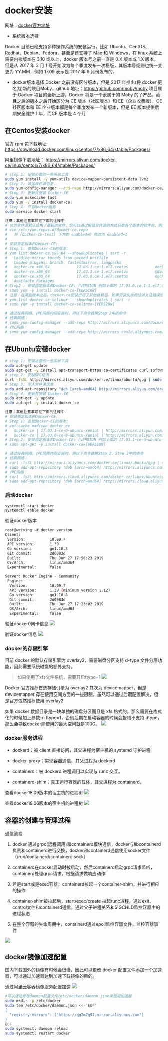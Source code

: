 # docker安装
网址：[docker官方地址](https://www.docker.com/ "docker官方地址")

- 系统版本选择

Docker 目前已经支持多种操作系统的安装运行，比如 Ubuntu、CentOS、Redhat、Debian、Fedora，甚至是还支持了 Mac 和 Windows，在 linux 系统上需要内核版本在 3.10 或以上，docker 版本号之前一直是 0.X 版本或 1.X 版本，但是从 2017 年 3 月 1 号开始改为每个季度发布一次稳版，其版本号规则也统一变更为 YY.MM，例如 17.09 表示是 2017 年 9 月份发布的。

- docker版本选择
 Docker 之前没有区分版本，但是 2017 年推出(将 docker 更名为)新的项目Moby，github 地址：https://github.com/moby/moby 项目属于 Docker 项目的全新上游，Docker 将是一个隶属于的 Moby 的子产品，而且之后的版本之后开始区分为 CE 版本（社区版本）和 EE（企业收费版），CE 社区版本和 EE 企业版本都是每个季度发布一个新版本，但是 EE 版本提供后期安全维护 1 年，而CE 版本是 4 个月

## 在Centos安装docker
官方 rpm 包下载地址:
https://download.docker.com/linux/centos/7/x86_64/stable/Packages/

阿里镜像下载地址：
https://mirrors.aliyun.com/docker-ce/linux/centos/7/x86_64/stable/Packages/

```bash
# step 1: 安装必要的一些系统工具
sudo yum install -y yum-utils device-mapper-persistent-data lvm2
# Step 2: 添加软件源信息
sudo yum-config-manager --add-repo http://mirrors.aliyun.com/docker-ce/linux/centos/docker-ce.repo
# Step 3: 更新并安装 Docker-CE
sudo yum makecache fast
sudo yum -y install docker-ce
# Step 4: 开启Docker服务
sudo service docker start

注意：其他注意事项在下面的注释中
# 官方软件源默认启用了最新的软件，您可以通过编辑软件源的方式获取各个版本的软件包。例如官方并没有将测试版本的软件源置为可用，你可以通过以下方式开启。同理可以开启各种测试版本等。
# vim /etc/yum.repos.d/docker-ce.repo
#   将 [docker-ce-test] 下方的 enabled=0 修改为 enabled=1
#
# 安装指定版本的Docker-CE:
# Step 1: 查找Docker-CE的版本:
# yum list docker-ce.x86_64 --showduplicates | sort -r
#   Loading mirror speeds from cached hostfile
#   Loaded plugins: branch, fastestmirror, langpacks
#   docker-ce.x86_64            17.03.1.ce-1.el7.centos            docker-ce-stable
#   docker-ce.x86_64            17.03.1.ce-1.el7.centos            @docker-ce-stable
#   docker-ce.x86_64            17.03.0.ce-1.el7.centos            docker-ce-stable
#   Available Packages
# Step2 : 安装指定版本的Docker-CE: (VERSION 例如上面的 17.03.0.ce.1-1.el7.centos)
# sudo yum -y install docker-ce-[VERSION]
# 注意：在某些版本之后，docker-ce安装出现了其他依赖包，如果安装失败的话请关注错误信息。例如 docker-ce 17.03 之后，需要先安装 docker-ce-selinux。
# yum list docker-ce-selinux- --showduplicates | sort -r
# sudo yum -y install docker-ce-selinux-[VERSION]

# 通过经典网络、VPC网络内网安装时，用以下命令替换Step 2中的命令
# 经典网络：
# sudo yum-config-manager --add-repo http://mirrors.aliyuncs.com/docker-ce/linux/centos/docker-ce.repo
# VPC网络：
# sudo yum-config-manager --add-repo http://mirrors.could.aliyuncs.com/docker-ce/linux/centos/docker-ce.repo
```



## 在Ubuntu安装docker
```bash
# step 1: 安装必要的一些系统工具
sudo apt-get update
sudo apt-get -y install apt-transport-https ca-certificates curl software-properties-common
# step 2: 安装GPG证书
curl -fsSL http://mirrors.aliyun.com/docker-ce/linux/ubuntu/gpg | sudo apt-key add -
# Step 3: 写入软件源信息
sudo add-apt-repository "deb [arch=amd64] http://mirrors.aliyun.com/docker-ce/linux/ubuntu $(lsb_release -cs) stable"
# Step 4: 更新并安装 Docker-CE
sudo apt-get -y update
sudo apt-get -y install docker-ce

注意：其他注意事项在下面的注释中
# 安装指定版本的Docker-CE:
# Step 1: 查找Docker-CE的版本:
# apt-cache madison docker-ce
#   docker-ce | 17.03.1~ce-0~ubuntu-xenial | http://mirrors.aliyun.com/docker-ce/linux/ubuntu xenial/stable amd64 Packages
#   docker-ce | 17.03.0~ce-0~ubuntu-xenial | http://mirrors.aliyun.com/docker-ce/linux/ubuntu xenial/stable amd64 Packages
# Step 2: 安装指定版本的Docker-CE: (VERSION 例如上面的 17.03.1~ce-0~ubuntu-xenial)
# sudo apt-get -y install docker-ce=[VERSION]

# 通过经典网络、VPC网络内网安装时，用以下命令替换Step 2、Step 3中的命令
# 经典网络：
# curl -fsSL http://mirrors.aliyuncs.com/docker-ce/linux/ubuntu/gpg | sudo apt-key add -
# sudo add-apt-repository "deb [arch=amd64] http://mirrors.aliyuncs.com/docker-ce/linux/ubuntu $(lsb_release -cs) stable"
# VPC网络：
# curl -fsSL http://mirrors.cloud.aliyuncs.com/docker-ce/linux/ubuntu/gpg | sudo apt-key add -
# sudo add-apt-repository "deb [arch=amd64] http://mirrors.cloud.aliyuncs.com/docker-ce/linux/ubuntu $(lsb_release -cs) stable"
```

### 启动docker
```bash
systemctl start docker
systemctl enble docker
```

验证docker版本
```bash
root@weiying:~# docker version
Client:
 Version:           18.09.7
 API version:       1.39
 Go version:        go1.10.8
 Git commit:        2d0083d
 Built:             Thu Jun 27 17:56:23 2019
 OS/Arch:           linux/amd64
 Experimental:      false

Server: Docker Engine - Community
 Engine:
  Version:          18.09.7
  API version:      1.39 (minimum version 1.12)
  Go version:       go1.10.8
  Git commit:       2d0083d
  Built:            Thu Jun 27 17:23:02 2019
  OS/Arch:          linux/amd64
  Experimental:     false
```

验证docker0网卡信息
![](images/c6cc183079a72a04fc638b887c5cc84c.png)

验证docker信息
![](images/ee8c0407e51a855b4640550d491cb086.png)

### docker的存储引擎
目前 docker 的默认存储引擎为 overlay2，需要磁盘分区支持 d-type 文件分层功能，因此需要系统磁盘的额外支持。

> 如果使用了xfs文件系统，需要开启ftype=1
> ![](images/cbf6a65a313fdb9e29af734f67d44fa7.png)

Docker 官方推荐首选存储引擎为 overlay2 其次为 devicemapper，但是devicemapper 存在使用空间方面的一些限制，虽然可以通过后期配置解决，但是官方依然推荐使用 overlay2

如果 docker 数据目录是一块单独的磁盘分区而且是 xfs 格式的，那么需要在格式化的时候加上参数-n ftype=1，否则后期在启动容器的时候会报错不支持 dtype，那么会导致docker能使用的最大空间就是100G。
![](images/151157be27aa9ef3b8c771bccd428a8f.png)

### docker服务进程

- dockerd：被 client 直接访问，其父进程为宿主机的 systemd 守护进程

- docker-proxy：实现容器通信，其父进程为 dockerd

- containerd：被 dockerd 进程调用以实现与 runc 交互。

- containerd-shim：真正运行容器的载体，其父进程为 containerd。

查看docker18.09版本的宿主机的进程树
![](images/436ae5188d8e44a1e16dc6f57de017b0.png)

查看docker18.06版本的宿主机的进程树
![](images/d95da781fd432a8944ec79e7510f62b9.png)


## 容器的创建与管理过程

通信流程

1. docker 通过grpc(远程调用)和containerd模块通信，docker与libcontainerd负责和containerd进行交换，docker和containerd通信使用socker文件（/run/containerd/containerd.sock）

2. containerd在docker启动时被启动，然后containerd启动grpc请求监听，containerd处理grpc请求，根据请求做响应动作

3. 若是start或是exec容器，containerd拉起一个container-shim，并进行相应的操作

4. container-shim被拉起后，start/exec/create 拉起runc进程，通过exit、control文件和containerd通信，通过父子进程关系和SIGCHLD监控容器中的进程状态

5. 在整个容器的生命周期中，containerd通过epoll监控容器文件，监控容器事件

![](images/ae91359b19d62043c38ac0f1da711d1e.png)

## docker镜像加速配置
国内下载国外的镜像有时候会很慢，因此可以更改 docker 配置文件添加一个加速器，可以通过加速器达到加速下载镜像的目的。

通过阿里云容器镜像服务配置加速
![](images/259d91a853d9f3f366c57497015adcad.png)
```bash
#可以通过修改daemon配置文件/etc/docker/daemon.json来使用加速器
sudo mkdir -p /etc/docker
sudo tee /etc/docker/daemon.json <<-'EOF'
{
  "registry-mirrors": ["https://qg2m7q97.mirror.aliyuncs.com"]
}
EOF
sudo systemctl daemon-reload
sudo systemctl restart docker
```